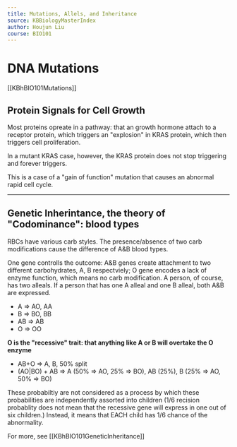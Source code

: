 ```yaml
---
title: Mutations, Allels, and Inheritance
source: KBBiologyMasterIndex
author: Houjun Liu
course: BIO101
---
```


# DNA Mutations

[[KBhBIO101Mutations]]

## Protein Signals for Cell Growth

Most proteins opreate in a pathway: that an growth hormone attach to a receptor protein, which triggers an "explosion" in KRAS protein, which then triggers cell proliferation.

In a mutant KRAS case, however, the KRAS protein does not stop triggering and forever triggers.

This is a case of a "gain of function" mutation that causes an abnormal rapid cell cycle.

***

## Genetic Inherintance, the theory of "Codominance": blood types
RBCs have various carb styles. The presence/absence of two carb modifications cause the difference of A&B blood types. 

One gene controlls the outcome: A&B genes create attachment to two different carbohydrates, A, B respectviely; O gene encodes a lack of enzyme function, which means no carb modification. A person, of course, has two alleals. If a person that has one A alleal and one B alleal, both A&B are expressed.

- A => AO, AA
- B => BO, BB
- AB => AB
- O => OO

**O is the "recessive" trait: that anything like A or B will overtake the O enzyme**

- AB+O => A, B, 50% split
-  (AO|BO) + AB => A (50% => AO, 25% => BO), AB (25%), B (25% => AO, 50% => BO)

These probabiltiy are not considered as a process by which these probabilities are independently assorted into children (1/6 recision probablity does not mean that the recessive gene will express in one out of six children.) Instead, it means that EACH child has 1/6 chance of the abnormality.

For more, see [[KBhBIO101GeneticInheritance]]